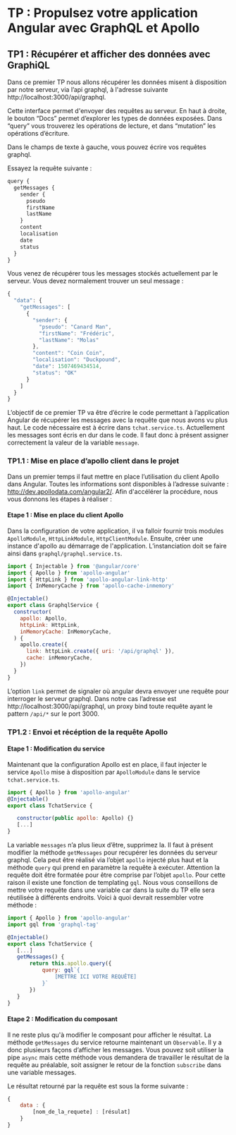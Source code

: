 # TP : Propulsez votre application Angular avec GraphQL et Apollo

## TP1 : Récupérer et afficher des données avec GraphiQL

Dans ce premier TP nous allons récupérer les données misent à disposition par notre serveur, via l’api graphql, à l'adresse suivante http://localhost:3000/api/graphql.

Cette interface permet d'envoyer des requêtes au serveur. En haut à droite, le bouton “Docs” permet d’explorer les types de données exposées. Dans “query” vous trouverez les opérations de lecture, et dans “mutation” les opérations d’écriture.

Dans le champs de texte à gauche, vous pouvez écrire vos requêtes graphql.

Essayez la requête suivante :

```javascript
query {
  getMessages {
    sender {
      pseudo
      firstName
      lastName
    }
    content
    localisation
    date
    status
  }
}
```

Vous venez de récupérer tous les messages stockés actuellement par le serveur. Vous devez normalement trouver un seul message :

```javascript
{
  "data": {
    "getMessages": [
      {
        "sender": {
          "pseudo": "Canard Man",
          "firstName": "Frédéric",
          "lastName": "Molas"
        },
        "content": "Coin Coin",
        "localisation": "Duckpound",
        "date": 1507469434514,
        "status": "OK"
      }
    ]
  }
}
```

L’objectif de ce premier TP va être d’écrire le code permettant à l’application Angular de récupérer les messages avec la requête que nous avons vu plus haut. Le code nécessaire est à écrire dans `tchat.service.ts`. Actuellement les messages sont écris en dur dans le code. Il faut donc à présent assigner correctement la valeur de la variable `message`.

### TP1.1 : Mise en place d’apollo client dans le projet

Dans un premier temps il faut mettre en place l’utilisation du client Apollo dans Angular. Toutes les informations sont disponibles à l’adresse suivante : http://dev.apollodata.com/angular2/. Afin d'accélérer la procédure, nous vous donnons les étapes à réaliser :

<!-- #### Etape 1 : Installer les package npm

Installer apollo-client, apollo-angular et graphql-tag sur votre projet : `npm install graphql apollo-client apollo-angular apollo-cache-inmemory apollo-angular-link-http graphql-tag --save` -->

#### Etape 1 : Mise en place du client Apollo

Dans la configuration de votre application, il va falloir fournir trois modules `ApolloModule`, `HttpLinkModule`, `HttpClientModule`. Ensuite, créer une instance d'apollo au démarrage de l'application. L’instanciation doit se faire ainsi dans `graphql/graphql.service.ts`.

```javascript
import { Injectable } from '@angular/core'
import { Apollo } from 'apollo-angular'
import { HttpLink } from 'apollo-angular-link-http'
import { InMemoryCache } from 'apollo-cache-inmemory'

@Injectable()
export class GraphqlService {
  constructor(
    apollo: Apollo,
    httpLink: HttpLink,
    inMemoryCache: InMemoryCache,
  ) {
    apollo.create({
      link: httpLink.create({ uri: '/api/graphql' }),
      cache: inMemoryCache,
    })
  }
}
```

L’option `link` permet de signaler où angular devra envoyer une requête pour interroger le serveur graphql. Dans notre cas l’adresse est http://localhost:3000/api/graphql, un proxy bind toute requête ayant le pattern `/api/*` sur le port 3000.

### TP1.2 : Envoi et récéption de la requête Apollo

#### Etape 1 : Modification du service

Maintenant que la configuration Apollo est en place, il faut injecter le service `Apollo` mise à disposition par `ApolloModule` dans le service `tchat.service.ts`.

```javascript
import { Apollo } from 'apollo-angular'
@Injectable()
export class TchatService {

   constructor(public apollo: Apollo) {}
   [...]
}
```

La variable `messages` n’a plus lieux d’être, supprimez la. Il faut à présent modifier la méthode `getMessages` pour recupérer les données du serveur graphql. Cela peut être réalisé via l’objet `apollo` injecté plus haut et la méthode `query` qui prend en paramètre la requête à exécuter. Attention la requête doit être formatée pour être comprise par l’objet `apollo`. Pour cette raison il existe une fonction de templating `gql`. Nous vous conseillons de mettre votre requête dans une variable car dans la suite du TP elle sera réutilisée à différents endroits. Voici à quoi devrait ressembler votre méthode :

```javascript
import { Apollo } from 'apollo-angular'
import gql from 'graphql-tag'

@Injectable()
export class TchatService {
   [...]
   getMessages() {
       return this.apollo.query({
           query: gql`{
               [METTRE ICI VOTRE REQUÊTE]
           }`
       })
   }
}
```

#### Etape 2 : Modification du composant

Il ne reste plus qu'à modifier le composant pour afficher le résultat. La méthode `getMessages` du service retourne maintenant un `Observable`. Il y a donc plusieurs façons d’afficher les messages. Vous pouvez soit utiliser la pipe `async` mais cette méthode vous demandera de travailler le résultat de la requête au préalable, soit assigner le retour de la fonction `subscribe` dans une variable messages.

Le résultat retourné par la requête est sous la forme suivante :

```javascript
{
    data : {
        [nom_de_la_requete] : [résulat]
    }
}
```
